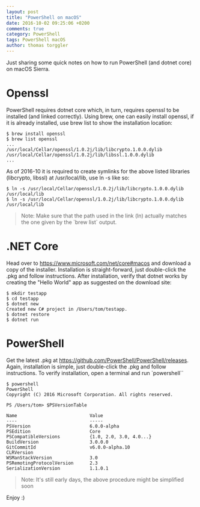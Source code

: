 ```yaml
---
layout: post
title: "PowerShell on macOS"
date: 2016-10-02 09:25:06 +0200
comments: true
category: PowerShell
tags: PowerShell macOS
author: thomas torggler
---
```


Just sharing some quick notes on how to run PowerShell (and dotnet core) on macOS Sierra.

<!-- more -->

# Openssl
PowerShell requires dotnet core which, in turn, requires openssl to be installed (and linked correctly). Using brew, one can easily install openssl, if it is already installed, use brew list to show the installation location:

```
$ brew install openssl
$ brew list openssl
...
/usr/local/Cellar/openssl/1.0.2j/lib/libcrypto.1.0.0.dylib
/usr/local/Cellar/openssl/1.0.2j/lib/libssl.1.0.0.dylib
...
```

As of 2016-10 it is required to create symlinks for the above listed libraries (libcrypto, libssl) at /usr/local/lib, use ln -s like so: 

```
$ ln -s /usr/local/Cellar/openssl/1.0.2j/lib/libcrypto.1.0.0.dylib /usr/local/lib
$ ln -s /usr/local/Cellar/openssl/1.0.2j/lib/libcrypto.1.0.0.dylib /usr/local/lib
```

<blockquote>Note: Make sure that the path used in the link (ln) actually matches the one given by the `brew list` output.</blockquote>

# .NET Core 
Head over to https://www.microsoft.com/net/core#macos and download a copy of the installer. Installation is straight-forward, just double-click the .pkg and follow instructions.
After installation, verify that dotnet works by creating the "Hello World" app as suggested on the download site:

```
$ mkdir testapp
$ cd testapp
$ dotnet new
Created new C# project in /Users/tom/testapp.
$ dotnet restore
$ dotnet run
```

# PowerShell 
Get the latest .pkg at https://github.com/PowerShell/PowerShell/releases. Again, installation is simple, just double-click the .pkg and follow instructions. To verify installation, open a terminal and run `powershell``

```
$ powershell
PowerShell
Copyright (C) 2016 Microsoft Corporation. All rights reserved.

PS /Users/tom> $PSVersionTable

Name                           Value
----                           -----
PSVersion                      6.0.0-alpha
PSEdition                      Core
PSCompatibleVersions           {1.0, 2.0, 3.0, 4.0...}
BuildVersion                   3.0.0.0
GitCommitId                    v6.0.0-alpha.10
CLRVersion
WSManStackVersion              3.0
PSRemotingProtocolVersion      2.3
SerializationVersion           1.1.0.1

```

<blockquote>Note: It's still early days, the above procedure might be simplified soon </blockquote>

Enjoy :) 